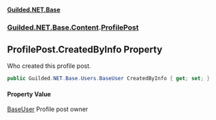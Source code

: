 #### [Guilded.NET.Base](Guilded_NET_Base.md 'Guilded.NET.Base')
### [Guilded.NET.Base.Content](Guilded_NET_Base.md#Guilded_NET_Base_Content 'Guilded.NET.Base.Content').[ProfilePost](ProfilePost.md 'Guilded.NET.Base.Content.ProfilePost')
## ProfilePost.CreatedByInfo Property
Who created this profile post.  
```csharp
public Guilded.NET.Base.Users.BaseUser CreatedByInfo { get; set; }
```
#### Property Value
[BaseUser](BaseUser.md 'Guilded.NET.Base.Users.BaseUser')
Profile post owner
